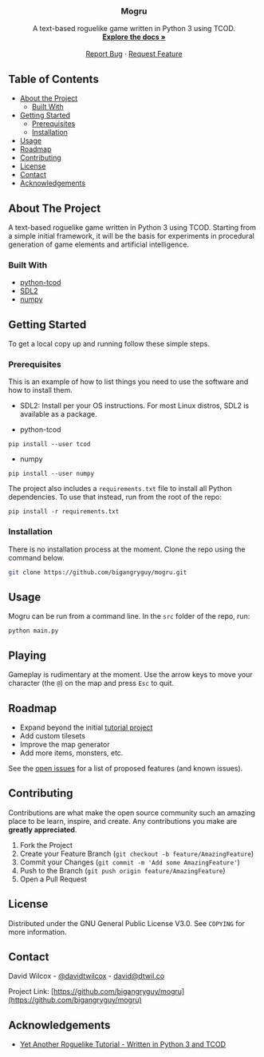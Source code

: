<p align="center">
    <h3 align="center">Mogru</h3>
    <p align="center">
        A text-based roguelike game written in Python 3 using TCOD.
        <br />
        <a href="https://github.com/bigangryguy/mogru"><strong>Explore the docs »</strong></a>
        <br />
        <br />
        <a href="https://github.com/bigangryguy/mogru/issues">Report Bug</a>
        ·
        <a href="https://github.com/bigangryguy/mogru/issues">Request Feature</a>
    </p>
</p>

<!-- TABLE OF CONTENTS -->
## Table of Contents

* [About the Project](#about-the-project)
  * [Built With](#built-with)
* [Getting Started](#getting-started)
  * [Prerequisites](#prerequisites)
  * [Installation](#installation)
* [Usage](#usage)
* [Roadmap](#roadmap)
* [Contributing](#contributing)
* [License](#license)
* [Contact](#contact)
* [Acknowledgements](#acknowledgements)

<!-- ABOUT THE PROJECT -->
## About The Project

A text-based roguelike game written in Python 3 using TCOD. Starting from a simple initial framework, it will
be the basis for experiments in procedural generation of game elements and artificial intelligence.

### Built With

* [python-tcod](https://github.com/libtcod/python-tcod)
* [SDL2](https://www.libsdl.org/)
* [numpy](https://numpy.org/)



<!-- GETTING STARTED -->
## Getting Started

To get a local copy up and running follow these simple steps.

### Prerequisites

This is an example of how to list things you need to use the software and how to install them.
* SDL2: Install per your OS instructions. For most Linux distros, SDL2 is available as a package.

* python-tcod
```shell script
pip install --user tcod
```

* numpy
```shell script
pip install --user numpy
```

The project also includes a `requirements.txt` file to install all Python dependencies. To use that instead, run
from the root of the repo:
```shell script
pip install -r requirements.txt
```

### Installation

There is no installation process at the moment. Clone the repo using the command below. 
```sh
git clone https://github.com/bigangryguy/mogru.git
```

<!-- USAGE EXAMPLES -->
## Usage

Mogru can be run from a command line. In the `src` folder of the repo, run:
```shell script
python main.py
```

## Playing
Gameplay is rudimentary at the moment. Use the arrow keys to move your character (the `@`) 
on the map and press `Esc` to quit.

<!-- ROADMAP -->
## Roadmap

* Expand beyond the initial [tutorial project](http://rogueliketutorials.com/tutorials/tcod/v2/)
* Add custom tilesets
* Improve the map generator
* Add more items, monsters, etc.

See the [open issues](https://github.com/bigangryguy/mogru/issues) for a list of proposed features (and known issues).

<!-- CONTRIBUTING -->
## Contributing

Contributions are what make the open source community such an amazing place to be learn, inspire, and create. Any contributions you make are **greatly appreciated**.

1. Fork the Project
2. Create your Feature Branch (`git checkout -b feature/AmazingFeature`)
3. Commit your Changes (`git commit -m 'Add some AmazingFeature'`)
4. Push to the Branch (`git push origin feature/AmazingFeature`)
5. Open a Pull Request

<!-- LICENSE -->
## License

Distributed under the GNU General Public License V3.0. See `COPYING` for more information.

<!-- CONTACT -->
## Contact

David Wilcox - [@davidtwilcox](https://twitter.com/davidtwilcox) - david@dtwil.co

Project Link: [https://github.com/bigangryguy/mogru](https://github.com/bigangryguy/mogru)

<!-- ACKNOWLEDGEMENTS -->
## Acknowledgements

* [Yet Another Roguelike Tutorial - Written in Python 3 and TCOD](http://rogueliketutorials.com/tutorials/tcod/v2/)
